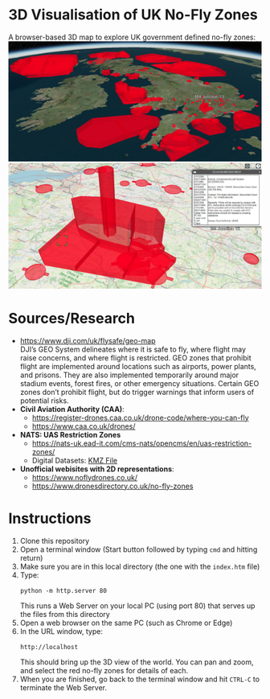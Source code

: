 # 3D Visualisation of UK No-Fly Zones
A browser-based 3D map to explore UK government defined no-fly zones:
![UK No Fly Zones](docs/UK-No-Fly-Zones.png "UK No Fly Zones")
![No Fly Zone Close-Up](docs/No-Fly-Close-Up.png "No Fly Zone Close-Up")

# Sources/Research
- https://www.dji.com/uk/flysafe/geo-map  
  DJI’s GEO System delineates where it is safe to fly, where flight may raise concerns, and where flight is restricted. GEO zones that prohibit flight are implemented around locations such as airports, power plants, and prisons. They are also implemented temporarily around major stadium events, forest fires, or other emergency situations. Certain GEO zones don’t prohibit flight, but do trigger warnings that inform users of potential risks.
- **Civil Aviation Authority (CAA)**:  
  - https://register-drones.caa.co.uk/drone-code/where-you-can-fly
  - https://www.caa.co.uk/drones/
- **NATS: UAS Restriction Zones**
  - https://nats-uk.ead-it.com/cms-nats/opencms/en/uas-restriction-zones/
  - Digital Datasets: [KMZ File](https://nats-uk.ead-it.com/cms-nats/opencms/en/Publications/digital-datasets/drone-map/export-eaip3d-20221229-CRC_094D1EF3.kmz)  
- **Unofficial webisites with 2D representations**:
  - https://www.noflydrones.co.uk/
  - https://www.dronesdirectory.co.uk/no-fly-zones

# Instructions
1. Clone this repository
2. Open a terminal window (Start button followed by typing ```cmd``` and hitting return)
3. Make sure you are in this local directory (the one with the ```index.htm``` file)
4. Type:
   ```
   python -m http.server 80 
   ```
   This runs a Web Server on your local PC (using port 80) that serves up the files from this directory
5. Open a web browser on the same PC (such as Chrome or Edge)
6. In the URL window, type:
   ```
   http://localhost
   ```
   This should bring up the 3D view of the world. You can pan and zoom, and select the red no-fly zones for details of each.
7. When you are finished, go back to the terminal window and hit ```CTRL-C``` to terminate the Web Server.
